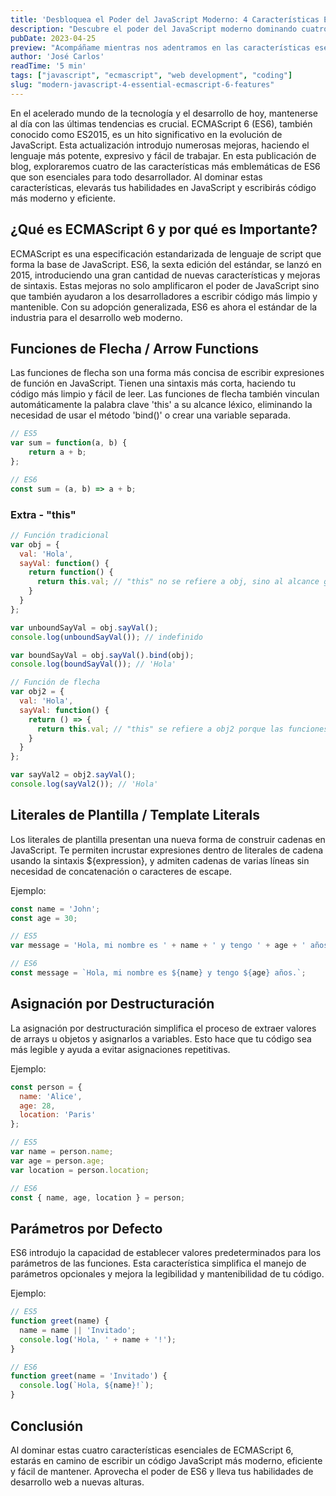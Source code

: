 ```yaml
---
title: 'Desbloquea el Poder del JavaScript Moderno: 4 Características Esenciales de ECMAScript 6 que Debes Conocer'
description: "Descubre el poder del JavaScript moderno dominando cuatro características fundamentales de ECMAScript 6 que elevarán tus habilidades de codificación y mejorarán tus proyectos de desarrollo web."
pubDate: 2023-04-25
preview: "Acompáñame mientras nos adentramos en las características esenciales de ECMAScript 6, desbloqueando el potencial del JavaScript moderno para aplicaciones web más eficientes y mantenibles."
author: 'José Carlos'
readTime: '5 min'
tags: ["javascript", "ecmascript", "web development", "coding"]
slug: "modern-javascript-4-essential-ecmascript-6-features"
---
```


En el acelerado mundo de la tecnología y el desarrollo de hoy, mantenerse al día con las últimas tendencias es crucial. ECMAScript 6 (ES6), también conocido como ES2015, es un hito significativo en la evolución de JavaScript. Esta actualización introdujo numerosas mejoras, haciendo el lenguaje más potente, expresivo y fácil de trabajar. En esta publicación de blog, exploraremos cuatro de las características más emblemáticas de ES6 que son esenciales para todo desarrollador. Al dominar estas características, elevarás tus habilidades en JavaScript y escribirás código más moderno y eficiente.
## ¿Qué es ECMAScript 6 y por qué es Importante?

ECMAScript es una especificación estandarizada de lenguaje de script que forma la base de JavaScript. ES6, la sexta edición del estándar, se lanzó en 2015, introduciendo una gran cantidad de nuevas características y mejoras de sintaxis. Estas mejoras no solo amplificaron el poder de JavaScript sino que también ayudaron a los desarrolladores a escribir código más limpio y mantenible. Con su adopción generalizada, ES6 es ahora el estándar de la industria para el desarrollo web moderno.

## Funciones de Flecha / Arrow Functions

Las funciones de flecha son una forma más concisa de escribir expresiones de función en JavaScript. Tienen una sintaxis más corta, haciendo tu código más limpio y fácil de leer. Las funciones de flecha también vinculan automáticamente la palabra clave 'this' a su alcance léxico, eliminando la necesidad de usar el método 'bind()' o crear una variable separada.

```javascript
// ES5
var sum = function(a, b) {
    return a + b;
};

// ES6
const sum = (a, b) => a + b;
```
### Extra - "this"
```javascript
// Función tradicional
var obj = {
  val: 'Hola',
  sayVal: function() {
    return function() {
      return this.val; // "this" no se refiere a obj, sino al alcance global o indefinido en modo estricto
    }
  }
};

var unboundSayVal = obj.sayVal();
console.log(unboundSayVal()); // indefinido

var boundSayVal = obj.sayVal().bind(obj);
console.log(boundSayVal()); // 'Hola'

// Función de flecha
var obj2 = {
  val: 'Hola',
  sayVal: function() {
    return () => {
      return this.val; // "this" se refiere a obj2 porque las funciones de flecha no crean su propio alcance
    }
  }
};

var sayVal2 = obj2.sayVal();
console.log(sayVal2()); // 'Hola'

```

## Literales de Plantilla / Template Literals

Los literales de plantilla presentan una nueva forma de construir cadenas en JavaScript. Te permiten incrustar expresiones dentro de literales de cadena usando la sintaxis ${expression}, y admiten cadenas de varias líneas sin necesidad de concatenación o caracteres de escape.

Ejemplo:
```javascript
const name = 'John';
const age = 30;

// ES5
var message = 'Hola, mi nombre es ' + name + ' y tengo ' + age + ' años.';

// ES6
const message = `Hola, mi nombre es ${name} y tengo ${age} años.`;
```

## Asignación por Destructuración

La asignación por destructuración simplifica el proceso de extraer valores de arrays u objetos y asignarlos a variables. Esto hace que tu código sea más legible y ayuda a evitar asignaciones repetitivas.

Ejemplo:

```javascript
const person = {
  name: 'Alice',
  age: 28,
  location: 'Paris'
};

// ES5
var name = person.name;
var age = person.age;
var location = person.location;

// ES6
const { name, age, location } = person;
```

## Parámetros por Defecto

ES6 introdujo la capacidad de establecer valores predeterminados para los parámetros de las funciones. Esta característica simplifica el manejo de parámetros opcionales y mejora la legibilidad y mantenibilidad de tu código.

Ejemplo:
```javascript
// ES5
function greet(name) {
  name = name || 'Invitado';
  console.log('Hola, ' + name + '!');
}

// ES6
function greet(name = 'Invitado') {
  console.log(`Hola, ${name}!`);
}
```

## Conclusión

Al dominar estas cuatro características esenciales de ECMAScript 6, estarás en camino de escribir un código JavaScript más moderno, eficiente y fácil de mantener. Aprovecha el poder de ES6 y lleva tus habilidades de desarrollo web a nuevas alturas.
